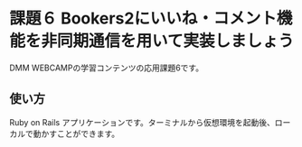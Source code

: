 # 課題６ Bookers2にいいね・コメント機能を非同期通信を用いて実装しましょう

DMM WEBCAMPの学習コンテンツの応用課題6です。

## 使い方

Ruby on Rails アプリケーションです。ターミナルから仮想環境を起動後、ローカルで動かすことができます。

